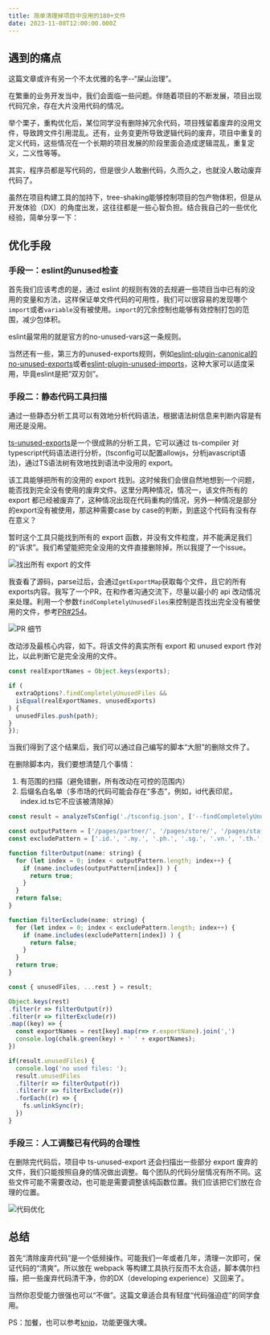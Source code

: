 ```yaml
---
title: 简单清理掉项目中没用的180+文件
date: 2023-11-08T12:00:00.000Z
---
```


## 遇到的痛点

这篇文章或许有另一个不太优雅的名字--“屎山治理”。

在繁重的业务开发当中，我们会面临一些问题。伴随着项目的不断发展，项目出现代码冗余，存在大片没用代码的情况。

举个栗子，重构优化后，某位同学没有删除掉冗余代码，项目残留着废弃的没用文件，导致跨文件引用混乱。还有，业务变更所导致逻辑代码的废弃，项目中重复的定义代码，这些情况在一个长期的项目发展的阶段里面会造成逻辑混乱，重复定义，二义性等等。

其实，程序员都是写代码的，但是很少人敢删代码，久而久之，也就没人敢动废弃代码了。

虽然在项目构建工具的加持下，tree-shaking能够控制项目的包产物体积，但是从开发体验（DX）的角度出发，这往往都是一些心智负担。结合我自己的一些优化经验，简单分享一下：

## 优化手段

### 手段一：eslint的unused检查

首先我们应该考虑的是，通过 eslint 的规则有效的去规避一些项目当中已有的没用的变量和方法，这样保证单文件代码的可用性，我们可以很容易的发现哪个`import`或者`variable`没有被使用。`import`的冗余控制也能够有效控制打包的范围，减少包体积。

eslint最常用的就是官方的no-unused-vars这一条规则。

当然还有一些，第三方的unused-exports规则，例如[eslint-plugin-canonical的no-unused-exports](https://github.com/gajus/eslint-plugin-canonical#no-unused-exports)或者[eslint-plugin-unused-imports](https://github.com/sweepline/eslint-plugin-unused-imports)，这种大家可以适度采用，毕竟eslint是把“双刃剑”。

### 手段二：静态代码工具扫描

通过一些静态分析工具可以有效地分析代码语法，根据语法树信息来判断内容是有用还是没用。

[ts-unused-exports](https://github.com/pzavolinsky/ts-unused-exports)是一个很成熟的分析工具，它可以通过 ts-compiler 对 typescript代码语法进行分析，(tsconfig可以配置allowjs，分析javascript语法)，通过TS语法树有效地找到语法中没用的 export。

该工具能够把所有的没用的 export 找到。这时候我们会很自然地想到一个问题，能否找到完全没有使用的废弃文件。这里分两种情况，情况一，该文件所有的 export 都已经被废弃了，这种情况出现在代码重构的情况，另外一种情况是部分的export没有被使用，那这种需要case by case的判断，到底这个代码有没有存在意义？

暂时这个工具只能找到所有的 export 函数，并没有文件粒度，并不能满足我们的“诉求”。我们希望能把完全没用的文件直接删除掉，所以我提了一个issue。

![找出所有 export 的文件](https://brandonxiang.top/img/issue.png)

我查看了源码，parse过后，会通过`getExportMap`获取每个文件，且它的所有exports内容。我写了一个PR，在和作者沟通交流下，尽量以最小的 api 改动情况来处理。利用一个参数`findCompletelyUnusedFiles`来控制是否找出完全没有被使用的文件，参考[PR#254](https://github.com/pzavolinsky/ts-unused-exports/pull/254)。

![PR 细节](https://brandonxiang.top/img/pr.png)

改动涉及最核心内容，如下。将该文件的真实所有 export 和 unused export 作对比，以此判断它是完全没用的文件。

```javascript
const realExportNames = Object.keys(exports);

if (
  extraOptions?.findCompletelyUnusedFiles &&
  isEqual(realExportNames, unusedExports)
) {
  unusedFiles.push(path);
}
});
```

当我们得到了这个结果后，我们可以通过自己编写的脚本“大胆”的删除文件了。

在删除脚本内，我们要想清楚几个事情：

1.  有范围的扫描（避免错删，所有改动在可控的范围内）
2.  后缀名白名单（多市场的代码可能会存在“多态”，例如，id代表印尼，index.id.ts它不应该被清除掉）

```javascript
const result = analyzeTsConfig('./tsconfig.json', ['--findCompletelyUnusedFiles']);

const outputPattern = ['/pages/partner/', '/pages/store/', '/pages/staff/', '/services/'];
const excludePattern = ['.id.', '.my.', '.ph.', '.sg.', '.vn.', '.th.', '.br.'];

function filterOutput(name: string) {
  for (let index = 0; index < outputPattern.length; index++) {
    if (name.includes(outputPattern[index]) ) {
      return true;
    }
  }
  return false;
}

function filterExclude(name: string) {
  for (let index = 0; index < excludePattern.length; index++) {
    if (name.includes(excludePattern[index]) ) {
      return false;
    }
  }
  return true;
}

const { unusedFiles, ...rest } = result;

Object.keys(rest)
.filter(r => filterOutput(r))
.filter(r => filterExclude(r))
.map((key) => {
  const exportNames = rest[key].map(r=> r.exportName).join(',')
  console.log(chalk.green(key) + ' ' + exportNames);
}) 

if(result.unusedFiles) {
  console.log('no used files: ');
  result.unusedFiles
  .filter(r => filterOutput(r))
  .filter(r => filterExclude(r))
  .forEach((r) => {
    fs.unlinkSync(r);
  })
}
 ```

### 手段三：人工调整已有代码的合理性

在删除完代码后，项目中 ts-unused-export 还会扫描出一些部分 export 废弃的文件，我们只能按照自身的情况做出调整。每个团队的代码分层情况有所不同。这些文件可能不需要改动，也可能是需要调整该纯函数位置。我们应该把它们放在合理的位置。

![代码优化](https://p3-juejin.byteimg.com/tos-cn-i-k3u1fbpfcp/073fe255899d4cf3921c956bee1ffdf1~tplv-k3u1fbpfcp-jj-mark:0:0:0:0:q75.image#?w=1316\&h=784\&s=70398\&e=png\&a=1\&b=1d1d1d)

## 总结

首先“清除废弃代码”是一个低频操作。可能我们一年或者几年，清理一次即可，保证代码的“清爽”。所以放在 webpack 等构建工具执行反而不太合适，脚本偶尔扫描，把一些废弃代码清干净，你的DX（developing experience）又回来了。


当然你忍受能力很强也可以“不做”。这篇文章适合具有轻度“代码强迫症”的同学食用。

PS：加餐，也可以参考[knip](https://github.com/webpro/knip)，功能更强大噢。
